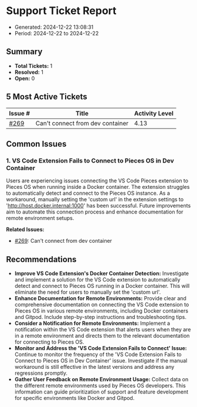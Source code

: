 # Support Ticket Report
- Generated: 2024-12-22 13:08:31
- Period: 2024-12-22 to 2024-12-22

## Summary
- **Total Tickets:** 1
- **Resolved:** 1
- **Open:** 0

## 5 Most Active Tickets
| Issue # | Title | Activity Level |
|---------|-------|----------------|
| [#269](https://github.com/pieces-app/support/issues/269) | Can't connect from dev container | 4.13 |

## Common Issues
### 1. VS Code Extension Fails to Connect to Pieces OS in Dev Container
Users are experiencing issues connecting the VS Code Pieces extension to Pieces OS when running inside a Docker container. The extension struggles to automatically detect and connect to the Pieces OS instance. As a workaround, manually setting the 'custom url' in the extension settings to 'http://host.docker.internal:1000' has been successful. Future improvements aim to automate this connection process and enhance documentation for remote environment setups.

**Related Issues:**
- [#269](https://github.com/pieces-app/support/issues/269): Can't connect from dev container


## Recommendations
- **Improve VS Code Extension's Docker Container Detection:** Investigate and implement a solution for the VS Code extension to automatically detect and connect to Pieces OS running in a Docker container. This will eliminate the need for users to manually set the 'custom url'.
- **Enhance Documentation for Remote Environments:** Provide clear and comprehensive documentation on connecting the VS Code extension to Pieces OS in various remote environments, including Docker containers and Gitpod. Include step-by-step instructions and troubleshooting tips.
- **Consider a Notification for Remote Environments:** Implement a notification within the VS Code extension that alerts users when they are in a remote environment and directs them to the relevant documentation for connecting to Pieces OS.
- **Monitor and Address the 'VS Code Extension Fails to Connect' Issue:** Continue to monitor the frequency of the 'VS Code Extension Fails to Connect to Pieces OS in Dev Container' issue. Investigate if the manual workaround is still effective in the latest versions and address any regressions promptly.
- **Gather User Feedback on Remote Environment Usage:** Collect data on the different remote environments used by Pieces OS developers. This information can guide prioritization of support and feature development for specific environments like Docker and Gitpod.
